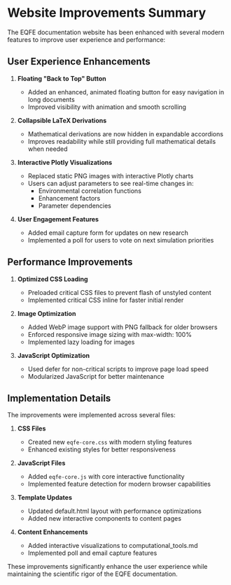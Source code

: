 # Website Improvements Summary

The EQFE documentation website has been enhanced with several modern features to improve user experience and performance:

## User Experience Enhancements

1. **Floating "Back to Top" Button**
   - Added an enhanced, animated floating button for easy navigation in long documents
   - Improved visibility with animation and smooth scrolling

2. **Collapsible LaTeX Derivations**
   - Mathematical derivations are now hidden in expandable accordions
   - Improves readability while still providing full mathematical details when needed

3. **Interactive Plotly Visualizations**
   - Replaced static PNG images with interactive Plotly charts
   - Users can adjust parameters to see real-time changes in:
     - Environmental correlation functions
     - Enhancement factors
     - Parameter dependencies

4. **User Engagement Features**
   - Added email capture form for updates on new research
   - Implemented a poll for users to vote on next simulation priorities

## Performance Improvements

1. **Optimized CSS Loading**
   - Preloaded critical CSS files to prevent flash of unstyled content
   - Implemented critical CSS inline for faster initial render

2. **Image Optimization**
   - Added WebP image support with PNG fallback for older browsers
   - Enforced responsive image sizing with max-width: 100%
   - Implemented lazy loading for images

3. **JavaScript Optimization**
   - Used defer for non-critical scripts to improve page load speed
   - Modularized JavaScript for better maintenance

## Implementation Details

The improvements were implemented across several files:

1. **CSS Files**
   - Created new `eqfe-core.css` with modern styling features
   - Enhanced existing styles for better responsiveness

2. **JavaScript Files**
   - Added `eqfe-core.js` with core interactive functionality
   - Implemented feature detection for modern browser capabilities

3. **Template Updates**
   - Updated default.html layout with performance optimizations
   - Added new interactive components to content pages

4. **Content Enhancements**
   - Added interactive visualizations to computational_tools.md
   - Implemented poll and email capture features

These improvements significantly enhance the user experience while maintaining the scientific rigor of the EQFE documentation.
